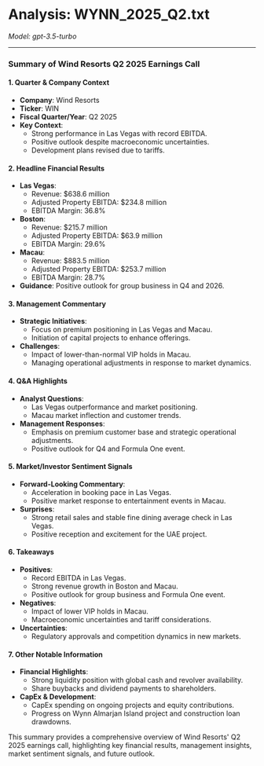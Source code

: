 # Analysis: WYNN_2025_Q2.txt

*Model: gpt-3.5-turbo*

---

### Summary of Wind Resorts Q2 2025 Earnings Call

#### 1. Quarter & Company Context
- **Company**: Wind Resorts
- **Ticker**: WIN
- **Fiscal Quarter/Year**: Q2 2025
- **Key Context**: 
  - Strong performance in Las Vegas with record EBITDA.
  - Positive outlook despite macroeconomic uncertainties.
  - Development plans revised due to tariffs.

#### 2. Headline Financial Results
- **Las Vegas**:
  - Revenue: $638.6 million
  - Adjusted Property EBITDA: $234.8 million
  - EBITDA Margin: 36.8%
- **Boston**:
  - Revenue: $215.7 million
  - Adjusted Property EBITDA: $63.9 million
  - EBITDA Margin: 29.6%
- **Macau**:
  - Revenue: $883.5 million
  - Adjusted Property EBITDA: $253.7 million
  - EBITDA Margin: 28.7%
- **Guidance**: Positive outlook for group business in Q4 and 2026.

#### 3. Management Commentary
- **Strategic Initiatives**:
  - Focus on premium positioning in Las Vegas and Macau.
  - Initiation of capital projects to enhance offerings.
- **Challenges**:
  - Impact of lower-than-normal VIP holds in Macau.
  - Managing operational adjustments in response to market dynamics.

#### 4. Q&A Highlights
- **Analyst Questions**:
  - Las Vegas outperformance and market positioning.
  - Macau market inflection and customer trends.
- **Management Responses**:
  - Emphasis on premium customer base and strategic operational adjustments.
  - Positive outlook for Q4 and Formula One event.

#### 5. Market/Investor Sentiment Signals
- **Forward-Looking Commentary**:
  - Acceleration in booking pace in Las Vegas.
  - Positive market response to entertainment events in Macau.
- **Surprises**:
  - Strong retail sales and stable fine dining average check in Las Vegas.
  - Positive reception and excitement for the UAE project.

#### 6. Takeaways
- **Positives**:
  - Record EBITDA in Las Vegas.
  - Strong revenue growth in Boston and Macau.
  - Positive outlook for group business and Formula One event.
- **Negatives**:
  - Impact of lower VIP holds in Macau.
  - Macroeconomic uncertainties and tariff considerations.
- **Uncertainties**:
  - Regulatory approvals and competition dynamics in new markets.

#### 7. Other Notable Information
- **Financial Highlights**:
  - Strong liquidity position with global cash and revolver availability.
  - Share buybacks and dividend payments to shareholders.
- **CapEx & Development**:
  - CapEx spending on ongoing projects and equity contributions.
  - Progress on Wynn Almarjan Island project and construction loan drawdowns.

This summary provides a comprehensive overview of Wind Resorts' Q2 2025 earnings call, highlighting key financial results, management insights, market sentiment signals, and future outlook.
